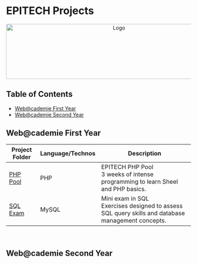 # EPITECH Projects

<p align="center">
    <img src="https://upload.wikimedia.org/wikipedia/commons/f/fe/Epitech_Official_Logo.png" alt="Logo" width="600" height="150"/>
</p>

## Table of Contents
  - [Web@cademie First Year](#webcademie-first-year)
  - [Web@cademie Second Year](#webcademie-second-year)

## Web@cademie First Year

| Project Folder                    | Language/Technos | Description |
| --------------------------------  | - | -------------- |
| [PHP Pool](./Web@40cademie/First_Year/PHP_Pool) | PHP | EPITECH PHP Pool <br> 3 weeks of intense programming to learn Sheel and PHP basics. |
| [SQL Exam](./Web@40cademie/First_Year/Sql_Exam) | MySQL | Mini exam in SQL <br> Exercises designed to assess SQL query skills and database management concepts. |
<br>

## Web@cademie Second Year
